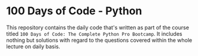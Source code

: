 # 100 Days of Code - Python

This repository contains the daily code that's written as part of the course titled `100 Days of Code: The Complete Python Pro Bootcamp`. It includes nothing but solutions with regard to the questions covered within the whole lecture on daily basis.